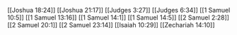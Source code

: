[[Joshua 18:24]]
[[Joshua 21:17]]
[[Judges 3:27]]
[[Judges 6:34]]
[[1 Samuel 10:5]]
[[1 Samuel 13:16]]
[[1 Samuel 14:1]]
[[1 Samuel 14:5]]
[[2 Samuel 2:28]]
[[2 Samuel 20:1]]
[[2 Samuel 23:14]]
[[Isaiah 10:29]]
[[Zechariah 14:10]]

